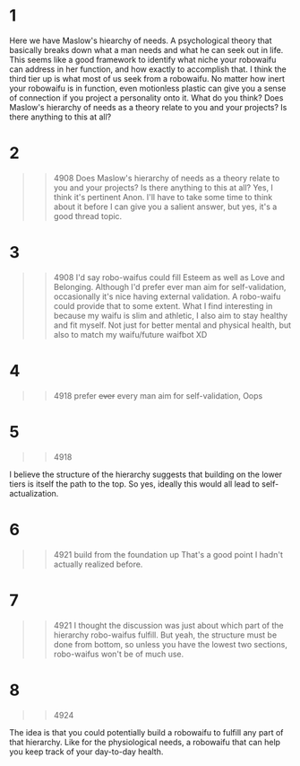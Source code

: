 # 1
Here we have Maslow's hiearchy of needs. A psychological theory that basically breaks down what a man needs and what he can seek out in life. This seems like a good framework to identify what niche your robowaifu can address in her function, and how exactly to accomplish that. I think the third tier up is what most of us seek from a robowaifu. No matter how inert your robowaifu is in function, even motionless plastic can give you a sense of connection if you project a personality onto it. What do you think? Does Maslow's hierarchy of needs as a theory relate to you and your projects? Is there anything to this at all?

# 2
>>4908
>Does Maslow's hierarchy of needs as a theory relate to you and your projects? Is there anything to this at all?
Yes, I think it's pertinent Anon. I'll have to take some time to think about it before I can give you a salient answer, but yes, it's a good thread topic.

# 3
>>4908
I'd say robo-waifus could fill Esteem as well as Love and Belonging. Although I'd prefer ever man aim for self-validation, occasionally it's nice having external validation. A robo-waifu could provide that to some extent. 
What I find interesting in because my waifu is slim and athletic, I also aim to stay healthy and fit myself. Not just for better mental and physical health, but also to match my waifu/future waifbot XD

# 4
>>4918
>prefer ~~ever~~ every man aim for self-validation,
Oops

# 5
>>4918

I believe the structure of the hierarchy suggests that building on the lower tiers is itself the path to the top. So yes, ideally this would all lead to self-actualization.

# 6
>>4921
>build from the foundation up
That's a good point I hadn't actually realized before.

# 7
>>4921
I thought the discussion was just about which part of the hierarchy robo-waifus fulfill. But yeah, the structure must be done from bottom, so unless you have the lowest two sections, robo-waifus won't be of much use.

# 8
>>4924

The idea is that you could potentially build a robowaifu to fulfill any part of that hierarchy. Like for the physiological needs, a robowaifu that can help you keep track of your day-to-day health.

